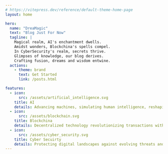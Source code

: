 ```yaml
---
# https://vitepress.dev/reference/default-theme-home-page
layout: home

hero:
  name: "DreaMagic"
  text: "Blog Just For Now"
  tagline: |
    Magical realm, AI's enchantment dwells.
    Amidst wonders, Blockchina's spells compel.
    In CyberSecurity's realm, secrets thrive.
    Glimpses of knowledge, our blog derives.
    Crafting fusion, dreams and wisdom entwine.
  actions:
    - theme: brand
      text: Get Started
      link: /posts.html

features:
  - icon:
      src: /assets/artificial_intelligence.svg
    title: AI
    details: Advancing machines, simulating human intelligence, reshaping our world.
  - icon:
      src: /assets/blockchain.svg
    title: Blockchina
    details: Decentralized technology revolutionizing transactions with trust and transparency.
  - icon:
      src: /assets/cyber_security.svg
    title: Cyber Secuirty
    details: Protecting digital landscapes against evolving threats and safeguarding sensitive information.
---
```


